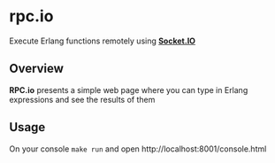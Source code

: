 # rpc.io
Execute Erlang functions remotely using [**Socket.IO**](http://socket.io)

## Overview
**RPC.io** presents a simple web page where you can type in Erlang expressions and see the results of them

## Usage
On your console `make run` and open http://localhost:8001/console.html